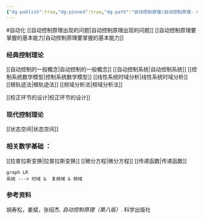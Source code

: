 ```yaml
---
{"dg-publish":true,"dg-pinned":true,"dg-path":"自动控制原理/自动控制原理. md","permalink":"/自动控制原理/自动控制原理/","pinned":true,"dgPassFrontmatter":true,"noteIcon":"","created":"2024-05-21T15:20:28.656+08:00","updated":"2024-05-21T15:52:07.699+08:00"}
---
```


#自动化
[[自动控制原理出现的问题\|自动控制原理出现的问题]]
[[自动控制原理要掌握的基本能力\|自动控制原理要掌握的基本能力]]
### 经典控制理论
[[自动控制的一般概念\|自动控制的一般概念]]
[[自动控制系统\|自动控制系统]]
[[控制系统数学模型\|控制系统数学模型]]
[[线性系统时域分析\|线性系统时域分析]]
[[根轨迹法\|根轨迹法]]
[[频域分析法\|频域分析法]]

[[校正环节的设计\|校正环节的设计]]
### 现代控制理论
[[状态空间\|状态空间]]

### 相关数学基础 ：
[[拉普拉斯变换\|拉普拉斯变换]]
[[微分方程\|微分方程]]
[[传递函数\|传递函数]]

```mermaid
graph LR 
系统 ---> 时域 &  复频域 & 频域
```

### 参考资料
胡寿松，姜斌，张绍杰. *自动控制原理（第八版）*. 科学出版社
